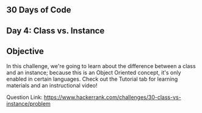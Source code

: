 ## 30 Days of Code

## Day 4: Class vs. Instance

## Objective
In this challenge, we're going to learn about the difference between a class and an instance; because this is an Object Oriented concept, it's only enabled in certain languages. Check out the Tutorial tab for learning materials and an instructional video!

Question Link: https://www.hackerrank.com/challenges/30-class-vs-instance/problem